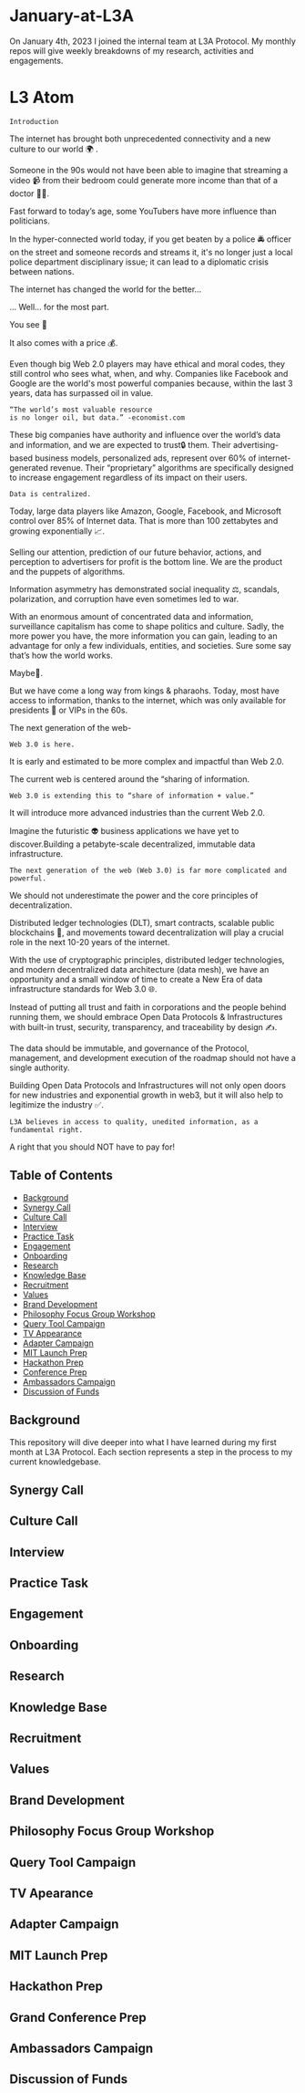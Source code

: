 # January-at-L3A
On January 4th, 2023 I joined the internal team at L3A Protocol. My monthly repos will give weekly breakdowns of my research, activities and engagements.

# L3 Atom
    Introduction
The internet has brought both unprecedented connectivity and a new culture to our world 🌍 . 

Someone in the 90s would not have been able to imagine that streaming a video 📹 from their bedroom could generate more income than that of a doctor 👨‍⚕️. 

Fast forward to today’s age, some YouTubers have more influence than politicians. 

In the hyper-connected world today, if you get beaten by a police 🚔 officer on the street and someone records and streams it, it's no longer just a local police department disciplinary issue; it can lead to a diplomatic crisis between nations. 

The internet has changed the world for the better...

... Well... for the most part. 

You see 👀

It also comes with a price 💰. 

Even though big Web 2.0 players may have ethical and moral codes, they still control who sees what, when, and why. Companies like Facebook and Google are the world's most powerful companies because, within the last 3 years, data has surpassed oil in value. 

    “The world’s most valuable resource 
    is no longer oil, but data.” -economist.com

These big companies have authority and influence over the world’s data and information, and we are expected to trust🔒 them. Their advertising-based business models, personalized ads, represent over 60% of internet-generated revenue. Their “proprietary” algorithms are specifically designed to increase engagement regardless of its impact on their users.

    Data is centralized.

Today, large data players like Amazon, Google, Facebook, and Microsoft control over 85% of  Internet data. That is more than 100 zettabytes and growing exponentially 📈.

Selling our attention, prediction of our future behavior, actions, and perception to advertisers for profit is the bottom line. We are the product and the puppets of algorithms.

Information asymmetry has demonstrated social inequality ⚖️, scandals, polarization, and corruption have even sometimes led to war. 

With an enormous amount of concentrated data and information, surveillance capitalism has come to shape politics and culture. Sadly, the more power you have, the more information you can gain, leading to an advantage for only a few individuals, entities, and societies. Sure some say that’s how the world works. 

Maybe🤔. 

But we have come a long way from kings & pharaohs. Today, most have access to information, thanks to the internet, which was only available for presidents 🥇 or VIPs in the 60s.

The next generation of the web-

    Web 3.0 is here. 

It is early and estimated to be more complex and impactful than Web 2.0. 

The current web is centered around the “sharing of information.

    Web 3.0 is extending this to “share of information + value.” 

It will introduce more advanced industries than the current Web 2.0. 

Imagine the futuristic 👽 business applications we have yet to discover.Building a petabyte-scale decentralized, immutable data infrastructure.

    The next generation of the web (Web 3.0) is far more complicated and powerful. 

We should not underestimate the power and the core principles of decentralization. 

Distributed ledger technologies (DLT), smart contracts, scalable public blockchains 🧱, and movements toward decentralization will play a crucial role in the next 10-20 years of the internet.


With the use of cryptographic principles, distributed ledger technologies, and modern decentralized data architecture (data mesh), we have an opportunity and a small window of time to create a New Era of data infrastructure standards for Web 3.0 🌐. 

Instead of putting all trust and faith in corporations and the people behind running them, we should embrace Open Data Protocols & Infrastructures with built-in trust, security, transparency, and traceability by design ✍️. 

The data should be immutable, and governance of the Protocol, management, and development execution of the roadmap should not have a single authority. 

Building Open Data Protocols and Infrastructures will not only open doors for new industries and exponential growth in web3, but it will also help to legitimize the industry ✅. 

    L3A believes in access to quality, unedited information, as a fundamental right. 

A right that you should NOT have to pay for!



## Table of Contents
- [Background](#background)
- [Synergy Call](#synergy)
- [Culture Call](#culture)
- [Interview](#interview)
- [Practice Task](#task)
- [Engagement](#engagement)
- [Onboarding](#onboarding)
- [Research](#research)
- [Knowledge Base](#knowledgebase)
- [Recruitment](#recruitment)
- [Values](#values)
- [Brand Development](#brand)
- [Philosophy Focus Group Workshop](#fgw)
- [Query Tool Campaign](#query)
- [TV Appearance](#nftheat)
- [Adapter Campaign](#APIs)
- [MIT Launch Prep](mit)
- [Hackathon Prep](hack)
- [Conference Prep](conference)
- [Ambassadors Campaign](ambassadors)
- [Discussion of Funds](grants)

## Background
This repository will dive deeper into what I have learned during my first month at L3A Protocol. Each section represents a step in the process to my current knowledgebase.

## Synergy Call

## Culture Call

## Interview

## Practice Task

## Engagement

## Onboarding

## Research

## Knowledge Base

## Recruitment

## Values

## Brand Development

## Philosophy Focus Group Workshop

## Query Tool Campaign

## TV Apearance 

## Adapter Campaign

## MIT Launch Prep

## Hackathon Prep

## Grand Conference Prep

## Ambassadors Campaign

## Discussion of Funds

